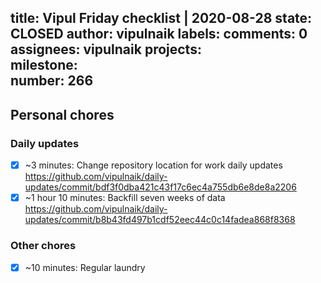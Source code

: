title:	Vipul Friday checklist | 2020-08-28
state:	CLOSED
author:	vipulnaik
labels:	
comments:	0
assignees:	vipulnaik
projects:	
milestone:	
number:	266
--
## Personal chores

### Daily updates

- [x] ~3 minutes: Change repository location for work daily updates https://github.com/vipulnaik/daily-updates/commit/bdf3f0dba421c43f17c6ec4a755db6e8de8a2206
- [x] ~1 hour 10 minutes: Backfill seven weeks of data https://github.com/vipulnaik/daily-updates/commit/b8b43fd497b1cdf52eec44c0c14fadea868f8368

### Other chores

- [x] ~10 minutes: Regular laundry

